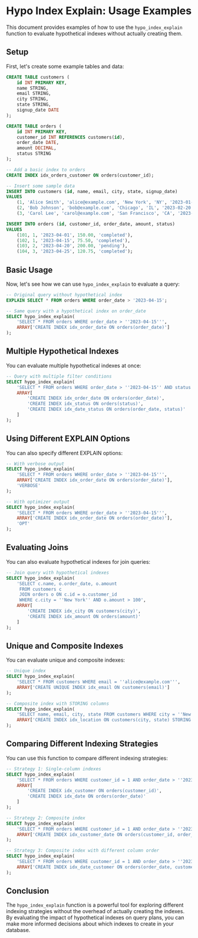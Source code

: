 # Hypo Index Explain: Usage Examples

This document provides examples of how to use the `hypo_index_explain` function to evaluate hypothetical indexes without actually creating them.

## Setup

First, let's create some example tables and data:

```sql
CREATE TABLE customers (
    id INT PRIMARY KEY,
    name STRING,
    email STRING,
    city STRING,
    state STRING,
    signup_date DATE
);

CREATE TABLE orders (
    id INT PRIMARY KEY,
    customer_id INT REFERENCES customers(id),
    order_date DATE,
    amount DECIMAL,
    status STRING
);

-- Add a basic index to orders
CREATE INDEX idx_orders_customer ON orders(customer_id);

-- Insert some sample data
INSERT INTO customers (id, name, email, city, state, signup_date)
VALUES
    (1, 'Alice Smith', 'alice@example.com', 'New York', 'NY', '2023-01-15'),
    (2, 'Bob Johnson', 'bob@example.com', 'Chicago', 'IL', '2023-02-20'),
    (3, 'Carol Lee', 'carol@example.com', 'San Francisco', 'CA', '2023-03-10');

INSERT INTO orders (id, customer_id, order_date, amount, status)
VALUES
    (101, 1, '2023-04-01', 150.00, 'completed'),
    (102, 1, '2023-04-15', 75.50, 'completed'),
    (103, 2, '2023-04-20', 200.00, 'pending'),
    (104, 3, '2023-04-25', 120.75, 'completed');
```

## Basic Usage

Now, let's see how we can use `hypo_index_explain` to evaluate a query:

```sql
-- Original query without hypothetical index
EXPLAIN SELECT * FROM orders WHERE order_date > '2023-04-15';

-- Same query with a hypothetical index on order_date
SELECT hypo_index_explain(
    'SELECT * FROM orders WHERE order_date > ''2023-04-15''',
    ARRAY['CREATE INDEX idx_order_date ON orders(order_date)']
);
```

## Multiple Hypothetical Indexes

You can evaluate multiple hypothetical indexes at once:

```sql
-- Query with multiple filter conditions
SELECT hypo_index_explain(
    'SELECT * FROM orders WHERE order_date > ''2023-04-15'' AND status = ''completed''',
    ARRAY[
        'CREATE INDEX idx_order_date ON orders(order_date)',
        'CREATE INDEX idx_status ON orders(status)',
        'CREATE INDEX idx_date_status ON orders(order_date, status)'
    ]
);
```

## Using Different EXPLAIN Options

You can also specify different EXPLAIN options:

```sql
-- With verbose output
SELECT hypo_index_explain(
    'SELECT * FROM orders WHERE order_date > ''2023-04-15''',
    ARRAY['CREATE INDEX idx_order_date ON orders(order_date)'],
    'VERBOSE'
);

-- With optimizer output
SELECT hypo_index_explain(
    'SELECT * FROM orders WHERE order_date > ''2023-04-15''',
    ARRAY['CREATE INDEX idx_order_date ON orders(order_date)'],
    'OPT'
);
```

## Evaluating Joins

You can also evaluate hypothetical indexes for join queries:

```sql
-- Join query with hypothetical indexes
SELECT hypo_index_explain(
    'SELECT c.name, o.order_date, o.amount 
     FROM customers c 
     JOIN orders o ON c.id = o.customer_id 
     WHERE c.city = ''New York'' AND o.amount > 100',
    ARRAY[
        'CREATE INDEX idx_city ON customers(city)',
        'CREATE INDEX idx_amount ON orders(amount)'
    ]
);
```

## Unique and Composite Indexes

You can evaluate unique and composite indexes:

```sql
-- Unique index
SELECT hypo_index_explain(
    'SELECT * FROM customers WHERE email = ''alice@example.com''',
    ARRAY['CREATE UNIQUE INDEX idx_email ON customers(email)']
);

-- Composite index with STORING columns
SELECT hypo_index_explain(
    'SELECT name, email, city, state FROM customers WHERE city = ''New York'' AND state = ''NY''',
    ARRAY['CREATE INDEX idx_location ON customers(city, state) STORING (name, email)']
);
```

## Comparing Different Indexing Strategies

You can use this function to compare different indexing strategies:

```sql
-- Strategy 1: Single-column indexes
SELECT hypo_index_explain(
    'SELECT * FROM orders WHERE customer_id = 1 AND order_date > ''2023-04-15''',
    ARRAY[
        'CREATE INDEX idx_customer ON orders(customer_id)',
        'CREATE INDEX idx_date ON orders(order_date)'
    ]
);

-- Strategy 2: Composite index
SELECT hypo_index_explain(
    'SELECT * FROM orders WHERE customer_id = 1 AND order_date > ''2023-04-15''',
    ARRAY['CREATE INDEX idx_customer_date ON orders(customer_id, order_date)']
);

-- Strategy 3: Composite index with different column order
SELECT hypo_index_explain(
    'SELECT * FROM orders WHERE customer_id = 1 AND order_date > ''2023-04-15''',
    ARRAY['CREATE INDEX idx_date_customer ON orders(order_date, customer_id)']
);
```

## Conclusion

The `hypo_index_explain` function is a powerful tool for exploring different indexing strategies without the overhead of actually creating the indexes. By evaluating the impact of hypothetical indexes on query plans, you can make more informed decisions about which indexes to create in your database. 
